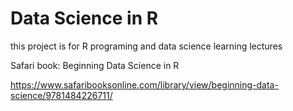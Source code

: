 # Data Science in R

this project is for R programing and data science learning lectures

Safari book: Beginning Data Science in R

https://www.safaribooksonline.com/library/view/beginning-data-science/9781484226711/
